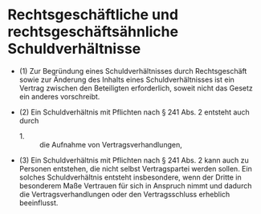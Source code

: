 # Rechtsgeschäftliche und rechtsgeschäftsähnliche Schuldverhältnisse

- (1) Zur Begründung eines Schuldverhältnisses durch Rechtsgeschäft sowie zur Änderung des Inhalts eines Schuldverhältnisses ist ein Vertrag zwischen den Beteiligten erforderlich, soweit nicht das Gesetz ein anderes vorschreibt.

- (2) Ein Schuldverhältnis mit Pflichten nach § 241 Abs. 2 entsteht auch durch <dl style="font-weight:normal;font-style:normal;text-decoration:none;"><dt>1.</dt><dd style="font-weight:normal;font-style:normal;text-decoration:none;"><div>die Aufnahme von Vertragsverhandlungen,

- (3) Ein Schuldverhältnis mit Pflichten nach § 241 Abs. 2 kann auch zu Personen entstehen, die nicht selbst Vertragspartei werden sollen. Ein solches Schuldverhältnis entsteht insbesondere, wenn der Dritte in besonderem Maße Vertrauen für sich in Anspruch nimmt und dadurch die Vertragsverhandlungen oder den Vertragsschluss erheblich beeinflusst.

